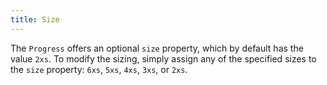 ```yaml
---
title: Size
---
```


The `Progress` offers an optional `size` property, which by default has the value `2xs`. To modify the sizing, simply assign any of the specified sizes to the `size` property: `6xs`, `5xs`, `4xs`, `3xs`, or `2xs`.
